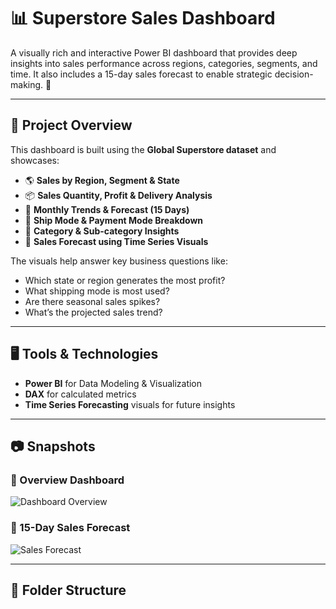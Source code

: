 # 📊 Superstore Sales Dashboard

A visually rich and interactive Power BI dashboard that provides deep insights into sales performance across regions, categories, segments, and time. It also includes a 15-day sales forecast to enable strategic decision-making. 🚀

---

## 📌 Project Overview

This dashboard is built using the **Global Superstore dataset** and showcases:

- 🌎 **Sales by Region, Segment & State**
- 📦 **Sales Quantity, Profit & Delivery Analysis**
- 📅 **Monthly Trends & Forecast (15 Days)**
- 🚚 **Ship Mode & Payment Mode Breakdown**
- 📂 **Category & Sub-category Insights**
- 🔮 **Sales Forecast using Time Series Visuals**

The visuals help answer key business questions like:
- Which state or region generates the most profit?
- What shipping mode is most used?
- Are there seasonal sales spikes?
- What’s the projected sales trend?

---

## 🖥️ Tools & Technologies

- **Power BI** for Data Modeling & Visualization
- **DAX** for calculated metrics
- **Time Series Forecasting** visuals for future insights

---

## 📷 Snapshots

### 🔹 Overview Dashboard
![Dashboard Overview](./images/dashboard-overview.png)

### 🔹 15-Day Sales Forecast
![Sales Forecast](./images/sales-forecast.png)

---

## 📁 Folder Structure
